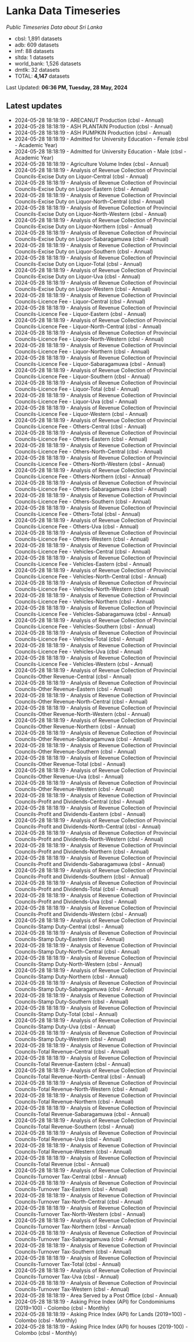 # Lanka Data Timeseries
*Public Timeseries Data about Sri Lanka*

* cbsl: 1,891 datasets
* adb: 609 datasets
* imf: 88 datasets
* sltda: 1 datasets
* world_bank: 1,526 datasets
* dmtlk: 32 datasets
* TOTAL: **4,147** datasets

Last Updated: **06:36 PM, Tuesday, 28 May, 2024**

## Latest updates

* 2024-05-28 18:18:19 - ARECANUT Production (cbsl - Annual)
* 2024-05-28 18:18:19 - ASH PLANTAIN Production (cbsl - Annual)
* 2024-05-28 18:18:19 - ASH PUMPKIN Production (cbsl - Annual)
* 2024-05-28 18:18:19 - Admitted for University Education - Female (cbsl - Academic Year)
* 2024-05-28 18:18:19 - Admitted for University Education - Male (cbsl - Academic Year)
* 2024-05-28 18:18:19 - Agriculture Volume Index (cbsl - Annual)
* 2024-05-28 18:18:19 - Analysis of Revenue Collection of Provincial Councils-Excise Duty on Liquor-Central (cbsl - Annual)
* 2024-05-28 18:18:19 - Analysis of Revenue Collection of Provincial Councils-Excise Duty on Liquor-Eastern (cbsl - Annual)
* 2024-05-28 18:18:19 - Analysis of Revenue Collection of Provincial Councils-Excise Duty on Liquor-North-Central (cbsl - Annual)
* 2024-05-28 18:18:19 - Analysis of Revenue Collection of Provincial Councils-Excise Duty on Liquor-North-Western (cbsl - Annual)
* 2024-05-28 18:18:19 - Analysis of Revenue Collection of Provincial Councils-Excise Duty on Liquor-Northern (cbsl - Annual)
* 2024-05-28 18:18:19 - Analysis of Revenue Collection of Provincial Councils-Excise Duty on Liquor-Sabaragamuwa (cbsl - Annual)
* 2024-05-28 18:18:19 - Analysis of Revenue Collection of Provincial Councils-Excise Duty on Liquor-Southern (cbsl - Annual)
* 2024-05-28 18:18:19 - Analysis of Revenue Collection of Provincial Councils-Excise Duty on Liquor-Total (cbsl - Annual)
* 2024-05-28 18:18:19 - Analysis of Revenue Collection of Provincial Councils-Excise Duty on Liquor-Uva (cbsl - Annual)
* 2024-05-28 18:18:19 - Analysis of Revenue Collection of Provincial Councils-Excise Duty on Liquor-Western (cbsl - Annual)
* 2024-05-28 18:18:19 - Analysis of Revenue Collection of Provincial Councils-Licence Fee - Liquor-Central (cbsl - Annual)
* 2024-05-28 18:18:19 - Analysis of Revenue Collection of Provincial Councils-Licence Fee - Liquor-Eastern (cbsl - Annual)
* 2024-05-28 18:18:19 - Analysis of Revenue Collection of Provincial Councils-Licence Fee - Liquor-North-Central (cbsl - Annual)
* 2024-05-28 18:18:19 - Analysis of Revenue Collection of Provincial Councils-Licence Fee - Liquor-North-Western (cbsl - Annual)
* 2024-05-28 18:18:19 - Analysis of Revenue Collection of Provincial Councils-Licence Fee - Liquor-Northern (cbsl - Annual)
* 2024-05-28 18:18:19 - Analysis of Revenue Collection of Provincial Councils-Licence Fee - Liquor-Sabaragamuwa (cbsl - Annual)
* 2024-05-28 18:18:19 - Analysis of Revenue Collection of Provincial Councils-Licence Fee - Liquor-Southern (cbsl - Annual)
* 2024-05-28 18:18:19 - Analysis of Revenue Collection of Provincial Councils-Licence Fee - Liquor-Total (cbsl - Annual)
* 2024-05-28 18:18:19 - Analysis of Revenue Collection of Provincial Councils-Licence Fee - Liquor-Uva (cbsl - Annual)
* 2024-05-28 18:18:19 - Analysis of Revenue Collection of Provincial Councils-Licence Fee - Liquor-Western (cbsl - Annual)
* 2024-05-28 18:18:19 - Analysis of Revenue Collection of Provincial Councils-Licence Fee - Others-Central (cbsl - Annual)
* 2024-05-28 18:18:19 - Analysis of Revenue Collection of Provincial Councils-Licence Fee - Others-Eastern (cbsl - Annual)
* 2024-05-28 18:18:19 - Analysis of Revenue Collection of Provincial Councils-Licence Fee - Others-North-Central (cbsl - Annual)
* 2024-05-28 18:18:19 - Analysis of Revenue Collection of Provincial Councils-Licence Fee - Others-North-Western (cbsl - Annual)
* 2024-05-28 18:18:19 - Analysis of Revenue Collection of Provincial Councils-Licence Fee - Others-Northern (cbsl - Annual)
* 2024-05-28 18:18:19 - Analysis of Revenue Collection of Provincial Councils-Licence Fee - Others-Sabaragamuwa (cbsl - Annual)
* 2024-05-28 18:18:19 - Analysis of Revenue Collection of Provincial Councils-Licence Fee - Others-Southern (cbsl - Annual)
* 2024-05-28 18:18:19 - Analysis of Revenue Collection of Provincial Councils-Licence Fee - Others-Total (cbsl - Annual)
* 2024-05-28 18:18:19 - Analysis of Revenue Collection of Provincial Councils-Licence Fee - Others-Uva (cbsl - Annual)
* 2024-05-28 18:18:19 - Analysis of Revenue Collection of Provincial Councils-Licence Fee - Others-Western (cbsl - Annual)
* 2024-05-28 18:18:19 - Analysis of Revenue Collection of Provincial Councils-Licence Fee - Vehicles-Central (cbsl - Annual)
* 2024-05-28 18:18:19 - Analysis of Revenue Collection of Provincial Councils-Licence Fee - Vehicles-Eastern (cbsl - Annual)
* 2024-05-28 18:18:19 - Analysis of Revenue Collection of Provincial Councils-Licence Fee - Vehicles-North-Central (cbsl - Annual)
* 2024-05-28 18:18:19 - Analysis of Revenue Collection of Provincial Councils-Licence Fee - Vehicles-North-Western (cbsl - Annual)
* 2024-05-28 18:18:19 - Analysis of Revenue Collection of Provincial Councils-Licence Fee - Vehicles-Northern (cbsl - Annual)
* 2024-05-28 18:18:19 - Analysis of Revenue Collection of Provincial Councils-Licence Fee - Vehicles-Sabaragamuwa (cbsl - Annual)
* 2024-05-28 18:18:19 - Analysis of Revenue Collection of Provincial Councils-Licence Fee - Vehicles-Southern (cbsl - Annual)
* 2024-05-28 18:18:19 - Analysis of Revenue Collection of Provincial Councils-Licence Fee - Vehicles-Total (cbsl - Annual)
* 2024-05-28 18:18:19 - Analysis of Revenue Collection of Provincial Councils-Licence Fee - Vehicles-Uva (cbsl - Annual)
* 2024-05-28 18:18:19 - Analysis of Revenue Collection of Provincial Councils-Licence Fee - Vehicles-Western (cbsl - Annual)
* 2024-05-28 18:18:19 - Analysis of Revenue Collection of Provincial Councils-Other Revenue-Central (cbsl - Annual)
* 2024-05-28 18:18:19 - Analysis of Revenue Collection of Provincial Councils-Other Revenue-Eastern (cbsl - Annual)
* 2024-05-28 18:18:19 - Analysis of Revenue Collection of Provincial Councils-Other Revenue-North-Central (cbsl - Annual)
* 2024-05-28 18:18:19 - Analysis of Revenue Collection of Provincial Councils-Other Revenue-North-Western (cbsl - Annual)
* 2024-05-28 18:18:19 - Analysis of Revenue Collection of Provincial Councils-Other Revenue-Northern (cbsl - Annual)
* 2024-05-28 18:18:19 - Analysis of Revenue Collection of Provincial Councils-Other Revenue-Sabaragamuwa (cbsl - Annual)
* 2024-05-28 18:18:19 - Analysis of Revenue Collection of Provincial Councils-Other Revenue-Southern (cbsl - Annual)
* 2024-05-28 18:18:19 - Analysis of Revenue Collection of Provincial Councils-Other Revenue-Total (cbsl - Annual)
* 2024-05-28 18:18:19 - Analysis of Revenue Collection of Provincial Councils-Other Revenue-Uva (cbsl - Annual)
* 2024-05-28 18:18:19 - Analysis of Revenue Collection of Provincial Councils-Other Revenue-Western (cbsl - Annual)
* 2024-05-28 18:18:19 - Analysis of Revenue Collection of Provincial Councils-Profit and Dividends-Central (cbsl - Annual)
* 2024-05-28 18:18:19 - Analysis of Revenue Collection of Provincial Councils-Profit and Dividends-Eastern (cbsl - Annual)
* 2024-05-28 18:18:19 - Analysis of Revenue Collection of Provincial Councils-Profit and Dividends-North-Central (cbsl - Annual)
* 2024-05-28 18:18:19 - Analysis of Revenue Collection of Provincial Councils-Profit and Dividends-North-Western (cbsl - Annual)
* 2024-05-28 18:18:19 - Analysis of Revenue Collection of Provincial Councils-Profit and Dividends-Northern (cbsl - Annual)
* 2024-05-28 18:18:19 - Analysis of Revenue Collection of Provincial Councils-Profit and Dividends-Sabaragamuwa (cbsl - Annual)
* 2024-05-28 18:18:19 - Analysis of Revenue Collection of Provincial Councils-Profit and Dividends-Southern (cbsl - Annual)
* 2024-05-28 18:18:19 - Analysis of Revenue Collection of Provincial Councils-Profit and Dividends-Total (cbsl - Annual)
* 2024-05-28 18:18:19 - Analysis of Revenue Collection of Provincial Councils-Profit and Dividends-Uva (cbsl - Annual)
* 2024-05-28 18:18:19 - Analysis of Revenue Collection of Provincial Councils-Profit and Dividends-Western (cbsl - Annual)
* 2024-05-28 18:18:19 - Analysis of Revenue Collection of Provincial Councils-Stamp Duty-Central (cbsl - Annual)
* 2024-05-28 18:18:19 - Analysis of Revenue Collection of Provincial Councils-Stamp Duty-Eastern (cbsl - Annual)
* 2024-05-28 18:18:19 - Analysis of Revenue Collection of Provincial Councils-Stamp Duty-North-Central (cbsl - Annual)
* 2024-05-28 18:18:19 - Analysis of Revenue Collection of Provincial Councils-Stamp Duty-North-Western (cbsl - Annual)
* 2024-05-28 18:18:19 - Analysis of Revenue Collection of Provincial Councils-Stamp Duty-Northern (cbsl - Annual)
* 2024-05-28 18:18:19 - Analysis of Revenue Collection of Provincial Councils-Stamp Duty-Sabaragamuwa (cbsl - Annual)
* 2024-05-28 18:18:19 - Analysis of Revenue Collection of Provincial Councils-Stamp Duty-Southern (cbsl - Annual)
* 2024-05-28 18:18:19 - Analysis of Revenue Collection of Provincial Councils-Stamp Duty-Total (cbsl - Annual)
* 2024-05-28 18:18:19 - Analysis of Revenue Collection of Provincial Councils-Stamp Duty-Uva (cbsl - Annual)
* 2024-05-28 18:18:19 - Analysis of Revenue Collection of Provincial Councils-Stamp Duty-Western (cbsl - Annual)
* 2024-05-28 18:18:19 - Analysis of Revenue Collection of Provincial Councils-Total Revenue-Central (cbsl - Annual)
* 2024-05-28 18:18:19 - Analysis of Revenue Collection of Provincial Councils-Total Revenue-Eastern (cbsl - Annual)
* 2024-05-28 18:18:19 - Analysis of Revenue Collection of Provincial Councils-Total Revenue-North-Central (cbsl - Annual)
* 2024-05-28 18:18:19 - Analysis of Revenue Collection of Provincial Councils-Total Revenue-North-Western (cbsl - Annual)
* 2024-05-28 18:18:19 - Analysis of Revenue Collection of Provincial Councils-Total Revenue-Northern (cbsl - Annual)
* 2024-05-28 18:18:19 - Analysis of Revenue Collection of Provincial Councils-Total Revenue-Sabaragamuwa (cbsl - Annual)
* 2024-05-28 18:18:19 - Analysis of Revenue Collection of Provincial Councils-Total Revenue-Southern (cbsl - Annual)
* 2024-05-28 18:18:19 - Analysis of Revenue Collection of Provincial Councils-Total Revenue-Uva (cbsl - Annual)
* 2024-05-28 18:18:19 - Analysis of Revenue Collection of Provincial Councils-Total Revenue-Western (cbsl - Annual)
* 2024-05-28 18:18:19 - Analysis of Revenue Collection of Provincial Councils-Total Revenue (cbsl - Annual)
* 2024-05-28 18:18:19 - Analysis of Revenue Collection of Provincial Councils-Turnover Tax-Central (cbsl - Annual)
* 2024-05-28 18:18:19 - Analysis of Revenue Collection of Provincial Councils-Turnover Tax-Eastern (cbsl - Annual)
* 2024-05-28 18:18:19 - Analysis of Revenue Collection of Provincial Councils-Turnover Tax-North-Central (cbsl - Annual)
* 2024-05-28 18:18:19 - Analysis of Revenue Collection of Provincial Councils-Turnover Tax-North-Western (cbsl - Annual)
* 2024-05-28 18:18:19 - Analysis of Revenue Collection of Provincial Councils-Turnover Tax-Northern (cbsl - Annual)
* 2024-05-28 18:18:19 - Analysis of Revenue Collection of Provincial Councils-Turnover Tax-Sabaragamuwa (cbsl - Annual)
* 2024-05-28 18:18:19 - Analysis of Revenue Collection of Provincial Councils-Turnover Tax-Southern (cbsl - Annual)
* 2024-05-28 18:18:19 - Analysis of Revenue Collection of Provincial Councils-Turnover Tax-Total (cbsl - Annual)
* 2024-05-28 18:18:19 - Analysis of Revenue Collection of Provincial Councils-Turnover Tax-Uva (cbsl - Annual)
* 2024-05-28 18:18:19 - Analysis of Revenue Collection of Provincial Councils-Turnover Tax-Western (cbsl - Annual)
* 2024-05-28 18:18:19 - Area Served by a Post Office (cbsl - Annual)
* 2024-05-28 18:18:19 - Asking Price Index (API) for Condominiums (2019=100) - Colombo (cbsl - Monthly)
* 2024-05-28 18:18:19 - Asking Price Index (API) for Lands (2019=100) - Colombo (cbsl - Monthly)
* 2024-05-28 18:18:19 - Asking Price Index (API) for houses (2019-100) - Colombo (cbsl - Monthly)